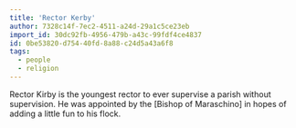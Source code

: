 ```yaml
---
title: 'Rector Kerby'
author: 7328c14f-7ec2-4511-a24d-29a1c5ce23eb
import_id: 30dc92fb-4956-479b-a43c-99fdf4ce4837
id: 0be53820-d754-40fd-8a88-c24d5a43a6f8
tags:
  - people
  - religion
---
```

Rector Kirby is the youngest rector to ever supervise a parish without supervision. He was appointed by the [Bishop of Maraschino] in hopes of adding a little fun to his flock.
